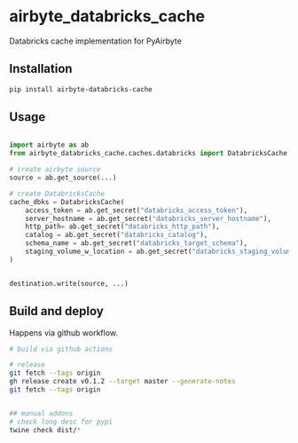 # airbyte_databricks_cache

Databricks cache implementation for PyAirbyte

## Installation

```sh
pip install airbyte-databricks-cache

```


## Usage

```py

import airbyte as ab
from airbyte_databricks_cache.caches.databricks import DatabricksCache

# create airbyte source
source = ab.get_source(...)

# create DatabricksCache
cache_dbks = DatabricksCache(
    access_token = ab.get_secret("databricks_access_token"),
    server_hostname = ab.get_secret("databricks_server_hostname"),
    http_path= ab.get_secret("databricks_http_path"),
    catalog = ab.get_secret("databricks_catalog"),
    schema_name = ab.get_secret("databricks_target_schema"),
    staging_volume_w_location = ab.get_secret("databricks_staging_volume_w_location")
)


destination.write(source, ...)

```


## Build and deploy

Happens via github workflow.

```sh
# build via github actions

# release
git fetch --tags origin
gh release create v0.1.2 --target master --generate-notes
git fetch --tags origin


## manual addons
# check long desc for pypi
twine check dist/*
```
